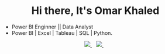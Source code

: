 <h1 align='center'>Hi there, It's Omar Khaled</h1>

<p align='start'>

- Power BI Enginner || Data Analyst
- Power BI | Excel | Tableau | SQL | Python.
</p>


<p align='center'>
<a href="mailto:omar3khaled.74@gmail.com">
  <img src="https://img.shields.io/badge/email me-%23D14836.svg?&style=for-the-badge&logo=gmail&logoColor=white" />
</a>&nbsp;&nbsp;
<a href="https://www.linkedin.com/in/omar-khaled-62416b256">
  <img src="https://img.shields.io/badge/linkedin-%230077B5.svg?&style=for-the-badge&logo=linkedin&logoColor=white" />
  </a>&nbsp;&nbsp;
</p>
